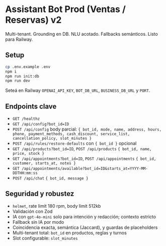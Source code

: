 # Assistant Bot Prod (Ventas / Reservas) v2

Multi-tenant. Grounding en DB. NLU acotado. Fallbacks semánticos. Listo para Railway.

## Setup
```bash
cp .env.example .env
npm i
npm run init:db
npm run dev
```
Seteá en Railway `OPENAI_API_KEY`, `BOT_DB_URL`, `BUSINESS_DB_URL` y `PORT`.

## Endpoints clave
- `GET /healthz`
- `GET /api/config?bot_id=ID`
- `POST /api/config` body parcial: `{ bot_id, mode, name, address, hours, phone, payment_methods, cash_discount, service_list, cancellation_policy, slot_minutes }`
- `POST /api/rules/restore-defaults` con `{ bot_id }` opcional
- `GET /api/products?bot_id=ID`, `POST /api/products` `{ bot_id, name, price, stock }`
- `GET /api/appointments?bot_id=ID`, `POST /api/appointments` `{ bot_id, customer, starts_at, notes }`
- `GET /api/appointments/available?bot_id=ID&starts_at=YYYY-MM-DDTHH:mm:ss`
- `POST /api/chat` `{ bot_id, message }`

## Seguridad y robustez
- `helmet`, rate limit 180 rpm, body limit 512kb
- Validación con Zod
- IA con `gpt-4o-mini` solo para intención y redacción; contexto estricto
- Fallback sin IA por modo
- Coincidencia exacta, semántica (Jaccard), y guardas de placeholders
- Multi-tenant total: `bot_id` en productos, reglas y turnos
- Slot configurable: `slot_minutes`
